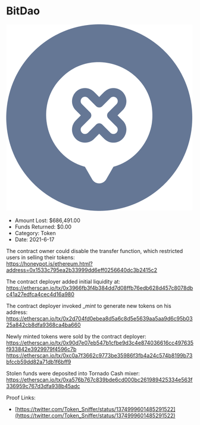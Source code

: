 # BitDao
![BitDao](/rektimages/BitDao.png)
- Amount Lost: $686,491.00
- Funds Returned: $0.00
- Category: Token
- Date: 2021-6-17

The contract owner could disable the transfer function, which restricted users in selling their tokens:  
https://honeypot.is/ethereum.html?address=0x1533c795ea2b33999dd6eff0256640dc3b2415c2  
  
The contract deployer added initial liquidity at:  
https://etherscan.io/tx/0x3966fb3f4b384dd7d08ffb76edb628d457c8078dbc41a27edfca4cec4d16a980  
  
The contract deployer invoked __mint_ to generate new tokens on his address:  
https://etherscan.io/tx/0x2d704fd0ebea8d5a6c8d5e5639aa5aa9d6c95b0325a842cb8dfa9368ca4ba660  
  
Newly minted tokens were sold by the contract deployer:  
https://etherscan.io/tx/0x90d7e07eb547b1cfbe9d3c4e874036616cc497635f933842e3929979f4596c7b  
https://etherscan.io/tx/0xc0a7f3662c9773be35986f3fb4a24c574b8199b73bfccb59dd82a71db1f6bff9  
  
Stolen funds were deposited into Tornado Cash mixer:  
https://etherscan.io/tx/0xa576b767c839bde6cd000bc261989425334e563f336959c767d3dfa938b45adc


Proof Links:
- [https://twitter.com/Token_Sniffer/status/1374999601485291522](https://twitter.com/Token_Sniffer/status/1374999601485291522)


